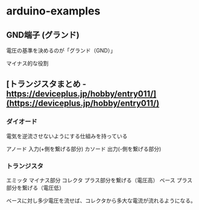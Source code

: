 # arduino-examples

## GND端子 (グランド)

電圧の基準を決めるのが「グランド（GND）」

マイナス的な役割


## [トランジスタまとめ - https://deviceplus.jp/hobby/entry011/](https://deviceplus.jp/hobby/entry011/)

### ダイオード

電気を逆流させないようにする仕組みを持っている

アノード 入力(+側を繋げる部分)
カソード 出力(-側を繋げる部分)


### トランジスタ

エミッタ マイナス部分
コレクタ プラス部分を繋げる（電圧高）
ベース プラス部分を繋げる（電圧低）

ベースに対し多少電圧を流せば、コレクタから多大な電流が流れるようになる。



